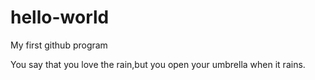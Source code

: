 # hello-world
My first github program

You say that you love the rain,but you open your umbrella when it rains.
